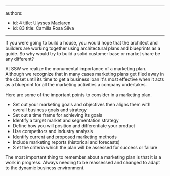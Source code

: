 

---
authors:
  - id: 4
    title: Ulysses Maclaren
  - id: 83
    title: Camilla Rosa Silva
---




<span class='intro'> <p>If you were going to build a house, you would hope that the architect and builders are working together using architectural plans and blueprints as a guide. So why would try to build a solid customer base or market share be any different?<br></p>
<p>At SSW we realize the monumental importance of a marketing plan. Although we recognize that in many cases marketing plans get filed away in the closet until its time to get a business loan it's most effective when it acts as a blueprint for all the marketing activities a company undertakes.</p> </span>

<p>Here are some of the important points to consider in a marketing plan.</p><ul><li>Set&#160;out your marketing goals and objectives then aligns them with overall business goals and strategy</li><li>Set&#160;out a time frame for achieving its goals</li><li>Identify&#160;a target market and segmentation strategy</li><li>Define how you will position and differentiate your product</li><li>Use competitors and industry analysis</li><li>Identify&#160;current and proposed marketing methods</li><li>Include marketing reports (historical and forecasts)&#160;</li><li>S et&#160;the criteria which the plan will be assessed for success or failure</li></ul>
<p>The most important thing to remember about a marketing plan is that it is a work in progress.&#160;Always needing to be reassessed and changed to adapt to the dynamic business environment.</p>


